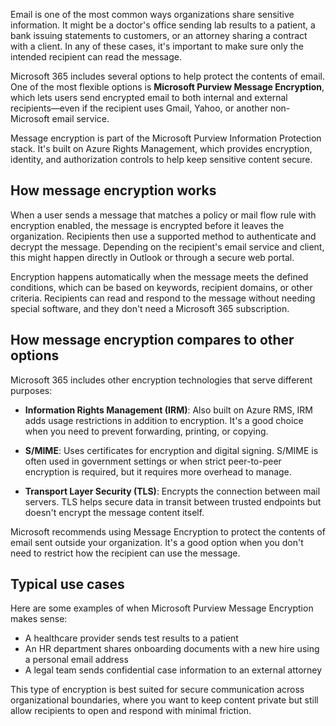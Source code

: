 Email is one of the most common ways organizations share sensitive information. It might be a doctor's office sending lab results to a patient, a bank issuing statements to customers, or an attorney sharing a contract with a client. In any of these cases, it's important to make sure only the intended recipient can read the message.

Microsoft 365 includes several options to help protect the contents of email. One of the most flexible options is **Microsoft Purview Message Encryption**, which lets users send encrypted email to both internal and external recipients—even if the recipient uses Gmail, Yahoo, or another non-Microsoft email service.

Message encryption is part of the Microsoft Purview Information Protection stack. It's built on Azure Rights Management, which provides encryption, identity, and authorization controls to help keep sensitive content secure.

## How message encryption works

When a user sends a message that matches a policy or mail flow rule with encryption enabled, the message is encrypted before it leaves the organization. Recipients then use a supported method to authenticate and decrypt the message. Depending on the recipient's email service and client, this might happen directly in Outlook or through a secure web portal.

Encryption happens automatically when the message meets the defined conditions, which can be based on keywords, recipient domains, or other criteria. Recipients can read and respond to the message without needing special software, and they don't need a Microsoft 365 subscription.

## How message encryption compares to other options

Microsoft 365 includes other encryption technologies that serve different purposes:

- **Information Rights Management (IRM)**: Also built on Azure RMS, IRM adds usage restrictions in addition to encryption. It's a good choice when you need to prevent forwarding, printing, or copying.

- **S/MIME**: Uses certificates for encryption and digital signing. S/MIME is often used in government settings or when strict peer-to-peer encryption is required, but it requires more overhead to manage.

- **Transport Layer Security (TLS)**: Encrypts the connection between mail servers. TLS helps secure data in transit between trusted endpoints but doesn't encrypt the message content itself.

Microsoft recommends using Message Encryption to protect the contents of email sent outside your organization. It's a good option when you don't need to restrict how the recipient can use the message.

## Typical use cases

Here are some examples of when Microsoft Purview Message Encryption makes sense:

- A healthcare provider sends test results to a patient
- An HR department shares onboarding documents with a new hire using a personal email address
- A legal team sends confidential case information to an external attorney

This type of encryption is best suited for secure communication across organizational boundaries, where you want to keep content private but still allow recipients to open and respond with minimal friction.
